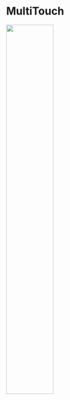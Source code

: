 # MultiTouch
<img Width= "50%" src="https://user-images.githubusercontent.com/109141501/179165779-92b3fe9e-3136-4723-9068-fa80398e59c0.mp4">
